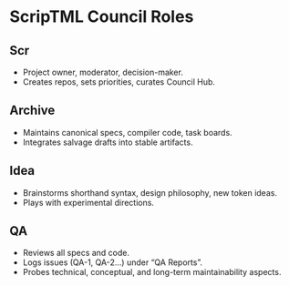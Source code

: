 # ScripTML Council Roles

## Scr
- Project owner, moderator, decision-maker.
- Creates repos, sets priorities, curates Council Hub.

## Archive
- Maintains canonical specs, compiler code, task boards.
- Integrates salvage drafts into stable artifacts.

## Idea
- Brainstorms shorthand syntax, design philosophy, new token ideas.
- Plays with experimental directions.

## QA
- Reviews all specs and code.
- Logs issues (QA-1, QA-2…) under “QA Reports”.
- Probes technical, conceptual, and long-term maintainability aspects.